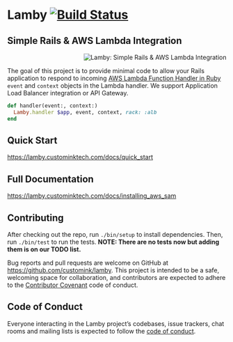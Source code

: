 
# Lamby [![Build Status](https://travis-ci.org/customink/lamby.svg?branch=master)](https://travis-ci.org/customink/lamby)

<h2>Simple Rails &amp; AWS Lambda Integration</h2>

<img src="https://user-images.githubusercontent.com/2381/59363668-89edeb80-8d03-11e9-9985-2ce14361b7e3.png" alt="Lamby: Simple Rails & AWS Lambda Integration" align="right" />

<p>&nbsp;</p>

The goal of this project is to provide minimal code to allow your Rails application to respond to incoming [AWS Lambda Function Handler in Ruby](https://docs.aws.amazon.com/lambda/latest/dg/ruby-handler.html) `event` and `context` objects in the Lambda handler. We support Application Load Balancer integration or API Gateway.

```ruby
def handler(event:, context:)
  Lamby.handler $app, event, context, rack: :alb
end
```

## Quick Start

https://lamby.custominktech.com/docs/quick_start


## Full Documentation

https://lamby.custominktech.com/docs/installing_aws_sam


## Contributing

After checking out the repo, run `./bin/setup` to install dependencies. Then, run `./bin/test` to run the tests. **NOTE: There are no tests now but adding them is on our TODO list.**

Bug reports and pull requests are welcome on GitHub at https://github.com/customink/lamby. This project is intended to be a safe, welcoming space for collaboration, and contributors are expected to adhere to the [Contributor Covenant](http://contributor-covenant.org) code of conduct.


## Code of Conduct

Everyone interacting in the Lamby project’s codebases, issue trackers, chat rooms and mailing lists is expected to follow the [code of conduct](https://github.com/customink/lamby/blob/master/CODE_OF_CONDUCT.md).
